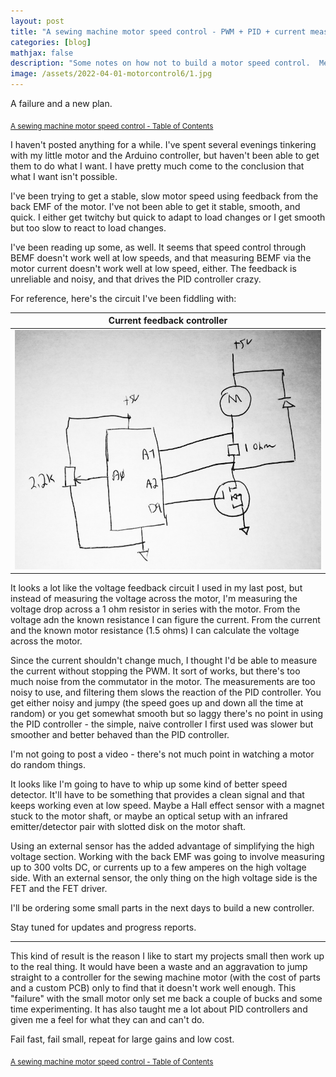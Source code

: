 ```yaml
---
layout: post
title: "A sewing machine motor speed control - PWM + PID + current measured BEMF = Fail"
categories: [blog]
mathjax: false
description: "Some notes on how not to build a motor speed control.  Measuring BEMF via the motor current didn't work out."
image: /assets/2022-04-01-motorcontrol6/1.jpg
---
```

A failure and a new plan.

<sub>[A sewing machine motor speed control - Table of Contents](motorcontrol-toc)</sub>  

I haven't posted anything for a while.  I've spent several evenings tinkering with my little motor and the Arduino controller, but haven't been able to get them to do what I want.  I have pretty much come to the conclusion that what I want isn't possible.

I've been trying to get a stable, slow motor speed using feedback from the back EMF of the motor.  I've not been able to get it stable, smooth, and quick.  I either get twitchy but quick to adapt to load changes or I get smooth but too slow to react to load changes.

I've been reading up some, as well.  It seems that speed control through BEMF doesn't work well at low speeds, and that measuring BEMF via the motor current doesn't work well at low speed, either.  The feedback is unreliable and noisy, and that drives the PID controller crazy.

For reference, here's the circuit I've been fiddling with:

|Current feedback controller|
|---------------------------|
|![Current feedback controller](/assets/2022-04-01-motorcontrol6/1.jpg)|

It looks a lot like the voltage feedback circuit I used in my last post, but instead of measuring the voltage across the motor, I'm measuring the voltage drop across a 1 ohm resistor in series with the motor.  From the voltage adn the known resistance I can figure the current.  From the current and the known motor resistance (1.5 ohms) I can calculate the voltage across the motor.  

Since the current shouldn't change much, I thought I'd be able to measure the current without stopping the PWM.  It sort of works, but there's too much noise from the commutator in the motor.   The measurements are too noisy to use, and filtering them slows the reaction of the PID controller.  You get either noisy and jumpy (the speed goes up and down all the time at random) or you get somewhat smooth but so laggy there's no point in using the PID controller - the simple, naive controller I first used was slower but smoother and better behaved than the PID controller.

I'm not going to post a video - there's not much point in watching a motor do random things.

It looks like I'm going to have to whip up some kind of better speed detector.  It'll have to be something that provides a clean signal and that keeps working even at low speed.  Maybe a Hall effect sensor with a magnet stuck to the motor shaft, or maybe an optical setup with an infrared emitter/detector pair with slotted disk on the motor shaft.

Using an external sensor has the added advantage of simplifying the high voltage section.  Working with the back EMF was going to involve measuring up to 300 volts DC, or currents up to a few amperes on the high voltage side.  With an external sensor, the only thing on the high voltage side is the FET and the FET driver.

I'll be ordering some small parts in the next days to build a new controller.

Stay tuned for updates and progress reports.

----------

This kind of result is the reason I like to start my projects small then work up to the real thing.  It would have been a waste and an aggravation to jump straight to a controller for the sewing machine motor (with the cost of parts and a custom PCB) only to find that it doesn't work well enough.  This "failure"  with the small motor only set me back a couple of bucks and some time experimenting.  It has also taught me a lot about PID controllers and given me a feel for what they can and can't do.

Fail fast, fail small, repeat for large gains and low cost.

<sub>[A sewing machine motor speed control - Table of Contents](motorcontrol-toc)</sub> 
